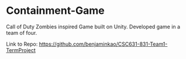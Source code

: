 # Containment-Game
Call of Duty Zombies inspired Game built on Unity. Developed game in a team of four. 

Link to Repo: https://github.com/benjaminkao/CSC631-831-Team1-TermProject


